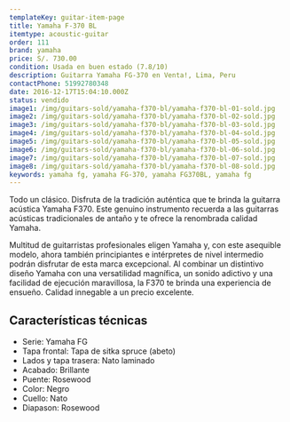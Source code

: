 ```yaml
---
templateKey: guitar-item-page
title: Yamaha F-370 BL
itemtype: acoustic-guitar
order: 111
brand: yamaha
price: S/. 730.00
condition: Usada en buen estado (7.8/10)
description: Guitarra Yamaha FG-370 en Venta!, Lima, Peru
contactPhone: 51992780348
date: 2016-12-17T15:04:10.000Z
status: vendido
image1: /img/guitars-sold/yamaha-f370-bl/yamaha-f370-bl-01-sold.jpg
image2: /img/guitars-sold/yamaha-f370-bl/yamaha-f370-bl-02-sold.jpg
image3: /img/guitars-sold/yamaha-f370-bl/yamaha-f370-bl-03-sold.jpg
image4: /img/guitars-sold/yamaha-f370-bl/yamaha-f370-bl-04-sold.jpg
image5: /img/guitars-sold/yamaha-f370-bl/yamaha-f370-bl-05-sold.jpg
image6: /img/guitars-sold/yamaha-f370-bl/yamaha-f370-bl-06-sold.jpg
image7: /img/guitars-sold/yamaha-f370-bl/yamaha-f370-bl-07-sold.jpg
image8: /img/guitars-sold/yamaha-f370-bl/yamaha-f370-bl-08-sold.jpg
keywords: yamaha fg, yamaha FG-370, yamaha FG370BL, yamaha fg
---
```


Todo un clásico. Disfruta de la tradición auténtica que te brinda la guitarra acústica Yamaha F370. Este genuino instrumento recuerda a las guitarras acústicas tradicionales de antaño y te ofrece la renombrada calidad Yamaha.
 

Multitud de guitarristas profesionales eligen Yamaha y, con este asequible modelo, ahora también principiantes e intérpretes de nivel intermedio podrán disfrutar de esta marca excepcional. Al combinar un distintivo diseño Yamaha con una versatilidad magnífica, un sonido adictivo y una facilidad de ejecución maravillosa, la F370 te brinda una experiencia de ensueño. Calidad innegable a un precio excelente.

## Características técnicas

* Serie: Yamaha FG
* Tapa frontal: Tapa de sitka spruce (abeto)
* Lados y tapa trasera: Nato laminado
* Acabado: Brillante
* Puente: Rosewood
* Color: Negro
* Cuello: Nato
* Diapason: Rosewood
